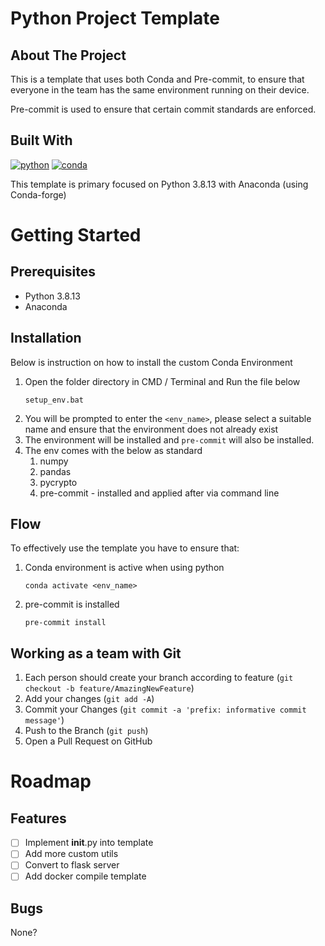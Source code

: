 # Python Project Template

## About The Project

This is a template that uses both Conda and Pre-commit, to ensure that everyone in the team has the same environment running on their device.

Pre-commit is used to ensure that certain commit standards are enforced.

## Built With

[![python][python3.8.13-shield]][python3.8.13-url]
[![conda][conda-forge-shield]][conda-forge-url]

This template is primary focused on Python 3.8.13 with Anaconda (using Conda-forge)

# Getting Started

## Prerequisites

- Python 3.8.13
- Anaconda

## Installation

Below is instruction on how to install the custom Conda Environment

1. Open the folder directory in CMD / Terminal and Run the file below
   ```
   setup_env.bat
   ```
2. You will be prompted to enter the `<env_name>`, please select a suitable name and ensure that the environment does not already exist
3. The environment will be installed and `pre-commit` will also be installed.
4. The env comes with the below as standard
   1. numpy
   2. pandas
   3. pycrypto
   4. pre-commit - installed and applied after via command line

## Flow

To effectively use the template you have to ensure that:

1. Conda environment is active when using python
   ```
   conda activate <env_name>
   ```
2. pre-commit is installed
   ```
   pre-commit install
   ```

## Working as a team with Git

1. Each person should create your branch according to feature (`git checkout -b feature/AmazingNewFeature`)
2. Add your changes (`git add -A`)
3. Commit your Changes (`git commit -a 'prefix: informative commit message'`)
4. Push to the Branch (`git push`)
5. Open a Pull Request on GitHub

# Roadmap

## Features

- [ ] Implement **init**.py into template
- [ ] Add more custom utils
- [ ] Convert to flask server
- [ ] Add docker compile template

## Bugs

None?

[python3.8.13-shield]: https://img.shields.io/badge/Python-3.8.13-brightgreen
[python3.8.13-url]: https://www.python.org/downloads/release/python-3813/
[conda-forge-shield]: https://img.shields.io/conda/dn/conda-forge/python?label=Anaconda
[conda-forge-url]: https://www.anaconda.com/products/distribution
